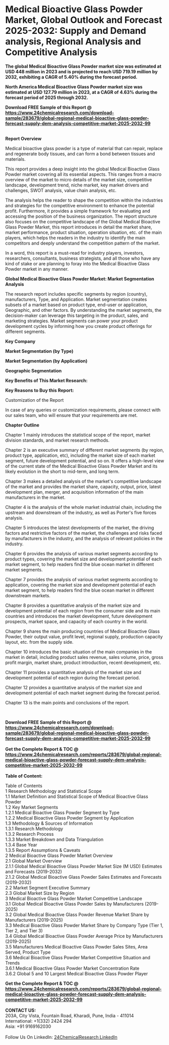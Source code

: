 <h1>Medical Bioactive Glass Powder Market, Global Outlook and Forecast 2025-2032: Supply and Demand analysis, Regional Analysis and Competitive Analysis</h1><p><strong>The global Medical Bioactive Glass Powder market size was estimated at USD 448 million in 2023 and is projected to reach USD 719.19 million by 2032, exhibiting a CAGR of 5.40% during the forecast period.</strong></p><p>
</p><p><strong>North America Medical Bioactive Glass Powder market size was estimated at USD 127.79 million in 2023, at a CAGR of 4.63% during the forecast period of 2025 through 2032.</strong></p><div><b>Download FREE Sample of this Report @ 
            <a href="https://www.24chemicalresearch.com/download-sample/283679/global-regional-medical-bioactive-glass-powder-forecast-supply-dem-analysis-competitive-market-2025-2032-99">
            https://www.24chemicalresearch.com/download-sample/283679/global-regional-medical-bioactive-glass-powder-forecast-supply-dem-analysis-competitive-market-2025-2032-99</a></b></div><br><p>
</p><p><strong>Report Overview</strong></p><p>
</p><p>Medical bioactive glass powder is a type of material that can repair, replace and regenerate body tissues, and can form a bond between tissues and materials.</p><p>
</p><p>This report provides a deep insight into the global Medical Bioactive Glass Powder market covering all its essential aspects. This ranges from a macro overview of the market to micro details of the market size, competitive landscape, development trend, niche market, key market drivers and challenges, SWOT analysis, value chain analysis, etc.</p><p>
</p><p>The analysis helps the reader to shape the competition within the industries and strategies for the competitive environment to enhance the potential profit. Furthermore, it provides a simple framework for evaluating and accessing the position of the business organization. The report structure also focuses on the competitive landscape of the Global Medical Bioactive Glass Powder Market, this report introduces in detail the market share, market performance, product situation, operation situation, etc. of the main players, which helps the readers in the industry to identify the main competitors and deeply understand the competition pattern of the market.</p><p>
In a word, this report is a must-read for industry players, investors, researchers, consultants, business strategists, and all those who have any kind of stake or are planning to foray into the Medical Bioactive Glass Powder market in any manner.</p><p>
</p><p><strong>Global Medical Bioactive Glass Powder Market: Market Segmentation Analysis</strong></p><p>
</p><p>The research report includes specific segments by region (country), manufacturers, Type, and Application. Market segmentation creates subsets of a market based on product type, end-user or application, Geographic, and other factors. By understanding the market segments, the decision-maker can leverage this targeting in the product, sales, and marketing strategies. Market segments can power your product development cycles by informing how you create product offerings for different segments.</p><p>
</p><p><strong>Key Company</strong></p><p>
</p><p>
</p><p><strong>Market Segmentation (by Type)</strong></p><p>
</p><p>
</p><p><strong>Market Segmentation (by Application)</strong></p><p>
</p><p>
</p><p><strong>Geographic Segmentation</strong></p><p>
</p><p>
</p><p><strong>Key Benefits of This Market Research:</strong></p><p>
</p><p>
</p><p><strong>Key Reasons to Buy this Report:</strong></p><p>
</p><p>
</p><p>Customization of the Report</p><p>
In case of any queries or customization requirements, please connect with our sales team, who will ensure that your requirements are met.</p><p>
</p><p><strong>Chapter Outline</strong></p><p>
</p><p>Chapter 1 mainly introduces the statistical scope of the report, market division standards, and market research methods.</p><p>
Chapter 2 is an executive summary of different market segments (by region, product type, application, etc), including the market size of each market segment, future development potential, and so on. It offers a high-level view of the current state of the Medical Bioactive Glass Powder Market and its likely evolution in the short to mid-term, and long term.</p><p>
Chapter 3 makes a detailed analysis of the market's competitive landscape of the market and provides the market share, capacity, output, price, latest development plan, merger, and acquisition information of the main manufacturers in the market.</p><p>
Chapter 4 is the analysis of the whole market industrial chain, including the upstream and downstream of the industry, as well as Porter's five forces analysis.</p><p>
Chapter 5 introduces the latest developments of the market, the driving factors and restrictive factors of the market, the challenges and risks faced by manufacturers in the industry, and the analysis of relevant policies in the industry.</p><p>
Chapter 6 provides the analysis of various market segments according to product types, covering the market size and development potential of each market segment, to help readers find the blue ocean market in different market segments.</p><p>
Chapter 7 provides the analysis of various market segments according to application, covering the market size and development potential of each market segment, to help readers find the blue ocean market in different downstream markets.</p><p>
Chapter 8 provides a quantitative analysis of the market size and development potential of each region from the consumer side and its main countries and introduces the market development, future development prospects, market space, and capacity of each country in the world.</p><p>
Chapter 9 shares the main producing countries of Medical Bioactive Glass Powder, their output value, profit level, regional supply, production capacity layout, etc. from the supply side.</p><p>
Chapter 10 introduces the basic situation of the main companies in the market in detail, including product sales revenue, sales volume, price, gross profit margin, market share, product introduction, recent development, etc.</p><p>
Chapter 11 provides a quantitative analysis of the market size and development potential of each region during the forecast period.</p><p>
Chapter 12 provides a quantitative analysis of the market size and development potential of each market segment during the forecast period.</p><p>
Chapter 13 is the main points and conclusions of the report.</p><p>
 </p><div><b>Download FREE Sample of this Report @ 
            <a href="https://www.24chemicalresearch.com/download-sample/283679/global-regional-medical-bioactive-glass-powder-forecast-supply-dem-analysis-competitive-market-2025-2032-99">
            https://www.24chemicalresearch.com/download-sample/283679/global-regional-medical-bioactive-glass-powder-forecast-supply-dem-analysis-competitive-market-2025-2032-99</a></b></div><br><div><b>Get the Complete Report & TOC @ 
            <a href="https://www.24chemicalresearch.com/reports/283679/global-regional-medical-bioactive-glass-powder-forecast-supply-dem-analysis-competitive-market-2025-2032-99">
            https://www.24chemicalresearch.com/reports/283679/global-regional-medical-bioactive-glass-powder-forecast-supply-dem-analysis-competitive-market-2025-2032-99</a></b></div><br>
            <b>Table of Content:</b><p>Table of Contents<br />
1 Research Methodology and Statistical Scope<br />
1.1 Market Definition and Statistical Scope of Medical Bioactive Glass Powder<br />
1.2 Key Market Segments<br />
1.2.1 Medical Bioactive Glass Powder Segment by Type<br />
1.2.2 Medical Bioactive Glass Powder Segment by Application<br />
1.3 Methodology & Sources of Information<br />
1.3.1 Research Methodology<br />
1.3.2 Research Process<br />
1.3.3 Market Breakdown and Data Triangulation<br />
1.3.4 Base Year<br />
1.3.5 Report Assumptions & Caveats<br />
2 Medical Bioactive Glass Powder Market Overview<br />
2.1 Global Market Overview<br />
2.1.1 Global Medical Bioactive Glass Powder Market Size (M USD) Estimates and Forecasts (2019-2032)<br />
2.1.2 Global Medical Bioactive Glass Powder Sales Estimates and Forecasts (2019-2032)<br />
2.2 Market Segment Executive Summary<br />
2.3 Global Market Size by Region<br />
3 Medical Bioactive Glass Powder Market Competitive Landscape<br />
3.1 Global Medical Bioactive Glass Powder Sales by Manufacturers (2019-2025)<br />
3.2 Global Medical Bioactive Glass Powder Revenue Market Share by Manufacturers (2019-2025)<br />
3.3 Medical Bioactive Glass Powder Market Share by Company Type (Tier 1, Tier 2, and Tier 3)<br />
3.4 Global Medical Bioactive Glass Powder Average Price by Manufacturers (2019-2025)<br />
3.5 Manufacturers Medical Bioactive Glass Powder Sales Sites, Area Served, Product Type<br />
3.6 Medical Bioactive Glass Powder Market Competitive Situation and Trends<br />
3.6.1 Medical Bioactive Glass Powder Market Concentration Rate<br />
3.6.2 Global 5 and 10 Largest Medical Bioactive Glass Powder Player</p><div><b>Get the Complete Report & TOC @ 
            <a href="https://www.24chemicalresearch.com/reports/283679/global-regional-medical-bioactive-glass-powder-forecast-supply-dem-analysis-competitive-market-2025-2032-99">
            https://www.24chemicalresearch.com/reports/283679/global-regional-medical-bioactive-glass-powder-forecast-supply-dem-analysis-competitive-market-2025-2032-99</a></b></div><br><b>CONTACT US:</b><br>
            203A, City Vista, Fountain Road, Kharadi, Pune, India - 411014<br>
            International: +1(332) 2424 294<br>
            Asia: +91 9169162030 <br><br>
            Follow Us On LinkedIn: <a href="https://www.linkedin.com/company/24chemicalresearch/">24ChemicalResearch LinkedIn</a>